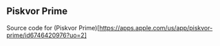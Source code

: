 Piskvor Prime
-------------

Source code for (Piskvor Prime)[https://apps.apple.com/us/app/piskvor-prime/id6746420976?uo=2]
